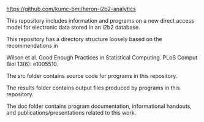 https://github.com/kumc-bmi/heron-i2b2-analytics

This repository includes information and programs on a new
direct access model for electronic data stored in an i2b2
database.

This repository has a directory structure loosely based on 
the recommendations in

Wilson et al. Good Enough Practices in Statistical Computing. 
PLoS Comput Biol 13(6): e1005510.

The src folder contains source code for programs in this
repository.

The results folder contains output files produced by programs
in this repository.

The doc folder contains program documentation, informational
handouts, and publications/presentations related to this work.

